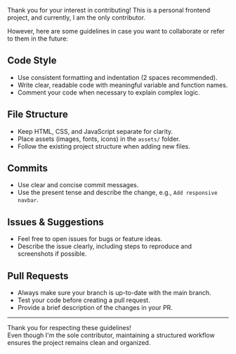 Thank you for your interest in contributing! This is a personal frontend project, and currently, I am the only contributor.  

However, here are some guidelines in case you want to collaborate or refer to them in the future:

## Code Style
- Use consistent formatting and indentation (2 spaces recommended).
- Write clear, readable code with meaningful variable and function names.
- Comment your code when necessary to explain complex logic.

## File Structure
- Keep HTML, CSS, and JavaScript separate for clarity.
- Place assets (images, fonts, icons) in the `assets/` folder.
- Follow the existing project structure when adding new files.

## Commits
- Use clear and concise commit messages.
- Use the present tense and describe the change, e.g., `Add responsive navbar`.

## Issues & Suggestions
- Feel free to open issues for bugs or feature ideas.
- Describe the issue clearly, including steps to reproduce and screenshots if possible.

## Pull Requests
- Always make sure your branch is up-to-date with the main branch.
- Test your code before creating a pull request.
- Provide a brief description of the changes in your PR.

---

Thank you for respecting these guidelines!  
Even though I'm the sole contributor, maintaining a structured workflow ensures the project remains clean and organized.
